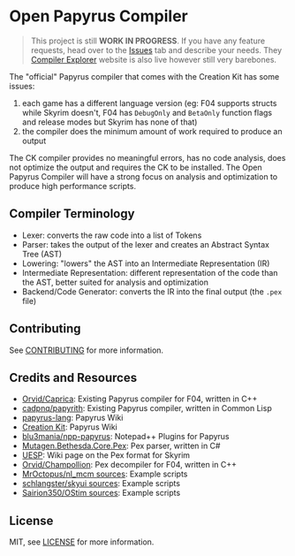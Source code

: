 # Open Papyrus Compiler

> This project is still **WORK IN PROGRESS**. If you have any feature requests, head over to the [Issues](https://github.com/erri120/papyrus-compiler) tab and describe your needs. They [Compiler Explorer](https://papyrus-compiler-explorer.herokuapp.com/) website is also live however still very barebones.

The "official" Papyrus compiler that comes with the Creation Kit has some issues:

1) each game has a different language version (eg: F04 supports structs while Skyrim doesn't, F04 has `DebugOnly` and `BetaOnly` function flags and release modes but Skyrim has none of that)
2) the compiler does the minimum amount of work required to produce an output 

The CK compiler provides no meaningful errors, has no code analysis, does not optimize the output and requires the CK to be installed. The Open Papyrus Compiler will have a strong focus on analysis and optimization to produce high performance scripts.

## Compiler Terminology

- Lexer: converts the raw code into a list of Tokens
- Parser: takes the output of the lexer and creates an Abstract Syntax Tree (AST)
- Lowering: "lowers" the AST into an Intermediate Representation (IR)
- Intermediate Representation: different representation of the code than the AST, better suited for analysis and optimization
- Backend/Code Generator: converts the IR into the final output (the `.pex` file)

## Contributing

See [CONTRIBUTING](CONTRIBUTING.md) for more information.

## Credits and Resources

- [Orvid/Caprica](https://github.com/Orvid/Caprica): Existing Papyrus compiler for F04, written in C++
- [cadpnq/papyrith](https://github.com/cadpnq/papyrith): Existing Papyrus compiler, written in Common Lisp
- [papyrus-lang](https://github.com/joelday/papyrus-lang/wiki/Papyrus): Papyrus Wiki
- [Creation Kit](https://www.creationkit.com/index.php?title=Category:Papyrus): Papyrus Wiki
- [blu3mania/npp-papyrus](https://github.com/blu3mania/npp-papyrus): Notepad++ Plugins for Papyrus
- [Mutagen.Bethesda.Core.Pex](https://github.com/Mutagen-Modding/Mutagen/tree/dev/Mutagen.Bethesda.Core/Pex): Pex parser, written in C#
- [UESP](https://en.uesp.net/wiki/Skyrim_Mod:Compiled_Script_File_Format): Wiki page on the Pex format for Skyrim
- [Orvid/Champollion](https://github.com/Orvid/Champollion): Pex decompiler for F04, written in C++
- [MrOctopus/nl_mcm sources](https://github.com/MrOctopus/nl_mcm/tree/main/main/source): Example scripts
- [schlangster/skyui sources](https://github.com/schlangster/skyui/tree/master/dist/Data/Scripts/Source): Example scripts
- [Sairion350/OStim sources](https://github.com/Sairion350/OStim/tree/main/Scripts/Source): Example scripts

## License

MIT, see [LICENSE](LICENSE) for more information.
